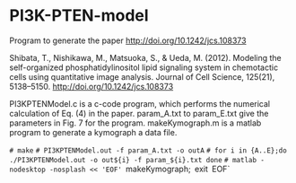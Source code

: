 # PI3K-PTEN-model
Program to generate the paper  http://doi.org/10.1242/jcs.108373

Shibata, T., Nishikawa, M., Matsuoka, S., & Ueda, M. (2012). Modeling the self-organized phosphatidylinositol lipid signaling system in chemotactic cells using quantitative image analysis. Journal of Cell Science, 125(21), 5138–5150. http://doi.org/10.1242/jcs.108373


PI3KPTENModel.c is a c-code program, which performs the numerical calculation of Eq. (4) in the paper.
param_A.txt to param_E.txt give the parameters in Fig. 7 for the program.
makeKymograph.m is a matlab program to generate a kymograph a data file.

`# make`
`# PI3KPTENModel.out -f param_A.txt -o outA`
`# for i in {A..E};do ./PI3KPTENModel.out -o out${i} -f param_${i}.txt done`
`# matlab -nodesktop -nosplash << 'EOF'
`makeKymograph;`
`exit`
`EOF`
